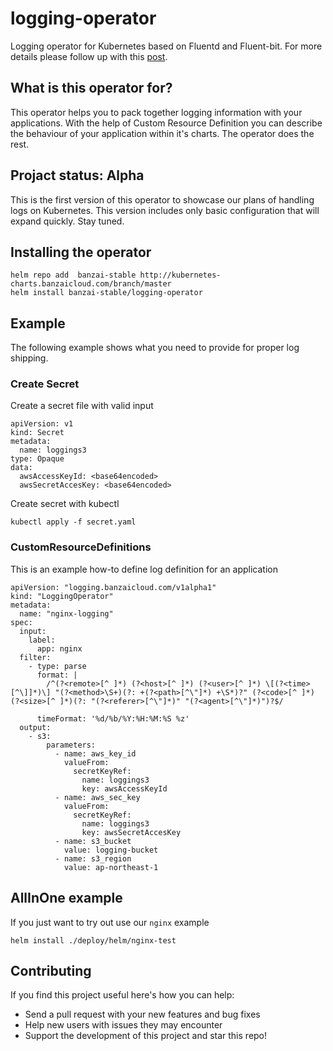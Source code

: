 # logging-operator

Logging operator for Kubernetes based on Fluentd and Fluent-bit. For more details please follow up with this [post](https://banzaicloud.com/blog/k8s-logging-operator/).

## What is this operator for?

This operator helps you to pack together logging information with your applications. With the help of Custom Resource Definition you can describe the behaviour of your application within it's charts. The operator does the rest.


## Projact status: Alpha

This is the first version of this operator to showcase our plans of handling logs on Kubernetes. This version includes only basic configuration that will expand quickly. Stay tuned.


## Installing the operator

```
helm repo add  banzai-stable http://kubernetes-charts.banzaicloud.com/branch/master
helm install banzai-stable/logging-operator
```

## Example

The following example shows what you need to provide for proper log shipping.

### Create Secret

Create a secret file with valid input

```
apiVersion: v1
kind: Secret
metadata:
  name: loggings3
type: Opaque
data:
  awsAccessKeyId: <base64encoded>
  awsSecretAccesKey: <base64encoded>
```

Create secret with kubectl

```
kubectl apply -f secret.yaml
```

### CustomResourceDefinitions

This is an example how-to define log definition for an application

```
apiVersion: "logging.banzaicloud.com/v1alpha1"
kind: "LoggingOperator"
metadata:
  name: "nginx-logging"
spec:
  input:
    label:
      app: nginx
  filter:
    - type: parse
      format: |
        /^(?<remote>[^ ]*) (?<host>[^ ]*) (?<user>[^ ]*) \[(?<time>[^\]]*)\] "(?<method>\S+)(?: +(?<path>[^\"]*) +\S*)?" (?<code>[^ ]*) (?<size>[^ ]*)(?: "(?<referer>[^\"]*)" "(?<agent>[^\"]*)")?$/

      timeFormat: '%d/%b/%Y:%H:%M:%S %z'
  output:
    - s3:
        parameters:
          - name: aws_key_id
            valueFrom:
              secretKeyRef:
                name: loggings3
                key: awsAccessKeyId
          - name: aws_sec_key
            valueFrom:
              secretKeyRef:
                name: loggings3
                key: awsSecretAccesKey
          - name: s3_bucket
            value: logging-bucket
          - name: s3_region
            value: ap-northeast-1
```

## AllInOne example

If you just want to try out use our `nginx` example

```
helm install ./deploy/helm/nginx-test
```

## Contributing

If you find this project useful here's how you can help:

- Send a pull request with your new features and bug fixes
- Help new users with issues they may encounter
- Support the development of this project and star this repo!
